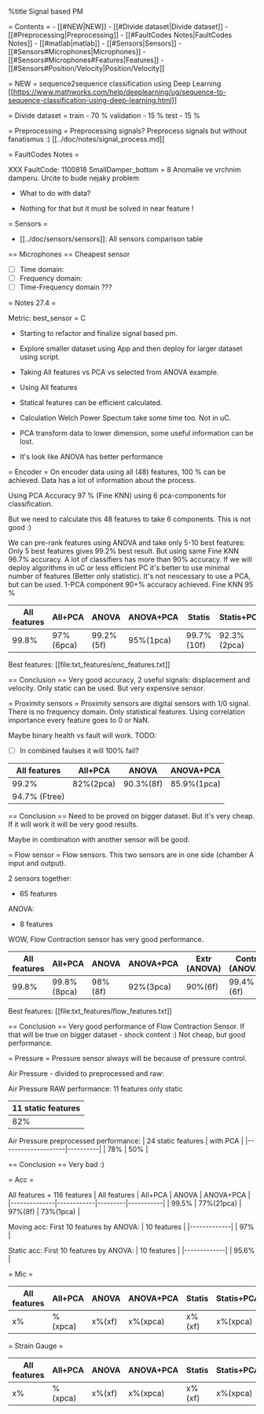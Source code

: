 %title Signal based PM

= Contents =
    - [[#NEW|NEW]]
    - [[#Divide dataset|Divide dataset]]
    - [[#Preprocessing|Preprocessing]]
    - [[#FaultCodes Notes|FaultCodes Notes]]
    - [[#matlab|matlab]]
    - [[#Sensors|Sensors]]
        - [[#Sensors#Microphones|Microphones]]
            - [[#Sensors#Microphones#Features|Features]]
        - [[#Sensors#Position/Velocity|Position/Velocity]]

= NEW =
sequence2sequence classification using Deep Learning
[[https://www.mathworks.com/help/deeplearning/ug/sequence-to-sequence-classification-using-deep-learning.html]]

= Divide dataset =
train - 70 % 
validation - 15 %
test - 15 %

= Preprocessing =
Preprocessing signals?
Preprocess signals but without fanatismus :)
[[../doc/notes/signal_process.md]]


= FaultCodes Notes =

XXX FaultCode: 1100818
SmallDamper_bottom = 8
Anomalie ve vrchnim damperu. Urcite to bude nejaky problem

* What to do with data?
- Nothing for that but it must be solved in near feature !

= Sensors =
- [[../doc/sensors/sensors]]: All sensors comparison table

== Microphones ==
Cheapest sensor
* [ ] Time domain:
* [ ] Frequency domain:
* [ ] Time-Frequency domain ???

= Notes 27.4 =

Metric:
best_sensor = C

- Starting to refactor and finalize signal based pm.
- Explore smaller dataset using App and then deploy for larger dataset
  using script.
- Taking All features vs PCA vs selected from ANOVA example.
- Using All features 
- Statical features can be efficient calculated.
- Calculation Welch Power Spectum take some time too. Not in uC.

- PCA transform data to lower dimension, some useful information can be
  lost.
- It's look like ANOVA has better performance

= Encoder =
On encoder data using all (48) features, 100 % can be achieved. Data has a
lot of information about the process.

Using PCA Accuracy 97 % (Fine KNN) using 6 pca-components for classification.

But we need to calculate this 48 features to take 6 components. This is not
good :)

We can pre-rank features using ANOVA and take only 5-10 best features:
Only 5 best features gives 99.2% best result. But using same Fine KNN 96.7%
accuracy. A lot of classifiers has more than 90% accuracy. If we will
deploy algorithms in uC or less efficient PC it's better to use minimal
number of features (Better only statistic).
It's not nescessary to use a PCA, but can be used. 
1-PCA component 90+% accuracy achieved. Fine KNN 95 %


| All features | All+PCA   | ANOVA     | ANOVA+PCA | Statis     | Statis+PCA  |
|--------------|-----------|-----------|-----------|------------|-------------|
| 99.8%        | 97%(6pca) | 99.2%(5f) | 95%(1pca) | 99.7%(10f) | 92.3%(2pca) |

Best features:
[[file:txt_features/enc_features.txt]]

== Conclusion ==
Very good accuracy, 2 useful signals: displacement and velocity. Only
static can be used. But very expensive sensor.


= Proximity sensors =
Proximity sensors are digital sensors with 1/0 signal. There is no
frequency domain. Only statistical features.
Using correlation importance every feature goes to 0 or NaN.

Maybe binary health vs fault will work.
TODO:

* [ ] In combined faulses it will 100% fail?


| All features  | All+PCA   | ANOVA     | ANOVA+PCA   |
|---------------|-----------|-----------|-------------|
| 99.2%         | 82%(2pca) | 90.3%(8f) | 85.9%(1pca) |
| 94.7% (Ftree) |           |           |             |


== Conclusion ==
Need to be proved on bigger dataset. But it's very cheap. If it will work
it will be very good results.

Maybe in combination with another sensor will be good.


= Flow sensor =
Flow sensors. This two sensors are in one side (chamber A input and
output).

2 sensors together:
- 65 features

ANOVA:
- 8 features

WOW, Flow Contraction sensor has very good performance.
 
| All features | All+PCA     | ANOVA   | ANOVA+PCA | Extr (ANOVA) | Contr (ANOVA) |
|--------------|-------------|---------|-----------|--------------|---------------|
| 99.8%        | 99.8%(8pca) | 98%(8f) | 92%(3pca) | 90%(6f)      | 99.4%(6f)     |


Best features:
[[file:txt_features/flow_features.txt]]

== Conclusion ==
Very good performance of Flow Contraction Sensor. If that will be true on
bigger dataset -  shock content :)
Not cheap, but good performance.

= Pressure =
Pressure sensor always will be because of pressure control.

Air Pressure - divided to preprocessed and raw:

Air Pressure RAW performance:
11 features only static

| 11 static features |
|--------------------|
| 82%                |


Air Pressure preprocessed performance:
| 24 static features | with PCA |
|--------------------|----------|
| 78%                | 50%      |

== Conclusion ==
Very bad :) 

= Acc =

All features = 116 features
| All features | All+PCA    | ANOVA   | ANOVA+PCA |
|--------------|------------|---------|-----------|
| 99.5%        | 77%(21pca) | 97%(8f) | 73%(1pca) |

Moving acc:
First 10 features by ANOVA:
| 10 features |
|-------------|
| 97%         |

Static acc:
First 10 features by ANOVA:
| 10 features |
|-------------|
| 95.6%       |


= Mic =

| All features | All+PCA   | ANOVA     | ANOVA+PCA | Statis     | Statis+PCA  |
|--------------|-----------|-----------|-----------|------------|-------------|
| x%           | %(xpca)   | x%(xf)    | x%(xpca)  | x%(xf)     | x%(xpca)    |

= Strain Gauge =

| All features | All+PCA   | ANOVA     | ANOVA+PCA | Statis     | Statis+PCA  |
|--------------|-----------|-----------|-----------|------------|-------------|
| x%           | %(xpca)   | x%(xf)    | x%(xpca)  | x%(xf)     | x%(xpca)    |


